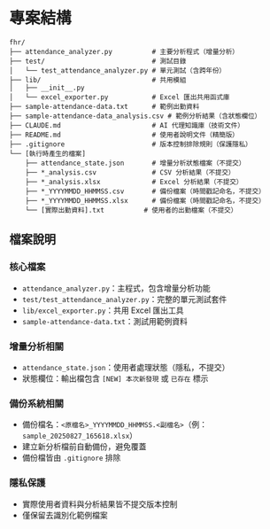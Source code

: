 # 專案結構

```
fhr/
├── attendance_analyzer.py          # 主要分析程式（增量分析）
├── test/                           # 測試目錄
│   └── test_attendance_analyzer.py # 單元測試（含跨年份）
├── lib/                            # 共用模組
│   ├── __init__.py
│   └── excel_exporter.py           # Excel 匯出共用函式庫
├── sample-attendance-data.txt      # 範例出勤資料
├── sample-attendance-data_analysis.csv # 範例分析結果（含狀態欄位）
├── CLAUDE.md                       # AI 代理知識庫（技術文件）
├── README.md                       # 使用者說明文件（精簡版）
├── .gitignore                      # 版本控制排除規則（保護隱私）
└── [執行時產生的檔案]
    ├── attendance_state.json       # 增量分析狀態檔案（不提交）
    ├── *_analysis.csv              # CSV 分析結果（不提交）
    ├── *_analysis.xlsx             # Excel 分析結果（不提交）
    ├── *_YYYYMMDD_HHMMSS.csv       # 備份檔案（時間戳記命名，不提交）
    ├── *_YYYYMMDD_HHMMSS.xlsx      # 備份檔案（時間戳記命名，不提交）
    └── [實際出勤資料].txt          # 使用者的出勤檔案（不提交）
```

## 檔案說明

### 核心檔案
- `attendance_analyzer.py`：主程式，包含增量分析功能
- `test/test_attendance_analyzer.py`：完整的單元測試套件
- `lib/excel_exporter.py`：共用 Excel 匯出工具
- `sample-attendance-data.txt`：測試用範例資料

### 增量分析相關
- `attendance_state.json`：使用者處理狀態（隱私，不提交）
- 狀態欄位：輸出檔包含 `[NEW] 本次新發現` 或 `已存在` 標示

### 備份系統相關
- 備份檔名：`<原檔名>_YYYYMMDD_HHMMSS.<副檔名>`（例：`sample_20250827_165618.xlsx`）
- 建立新分析檔前自動備份，避免覆蓋
- 備份檔皆由 `.gitignore` 排除

### 隱私保護
- 實際使用者資料與分析結果皆不提交版本控制
- 僅保留去識別化範例檔案

